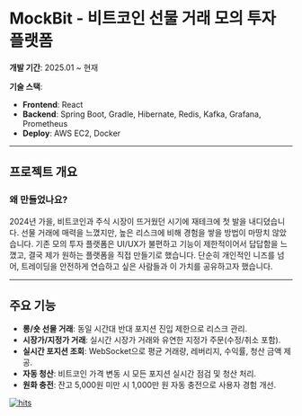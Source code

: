 # MockBit - 비트코인 선물 거래 모의 투자 플랫폼

**개발 기간**: 2025.01 ~ 현재

**기술 스택**:

- **Frontend**: React
- **Backend**: Spring Boot, Gradle, Hibernate, Redis, Kafka, Grafana, Prometheus
- **Deploy**: AWS EC2, Docker

---

## 프로젝트 개요

### 왜 만들었나요?

2024년 가을, 비트코인과 주식 시장이 뜨거웠던 시기에 재테크에 첫 발을 내디뎠습니다. 선물 거래에 매력을 느꼈지만, 높은 리스크에 비해 경험을 쌓을 방법이 마땅치 않았습니다. 기존 모의 투자 플랫폼은 UI/UX가 불편하고 기능이 제한적이어서 답답함을 느꼈고, 결국 제가 원하는 플랫폼을 직접 만들기로 했습니다. 단순히 개인적인 니즈를 넘어, 트레이딩을 안전하게 연습하고 싶은 사람들과 이 가치를 공유하고자 했습니다.

---

## 주요 기능

- **롱/숏 선물 거래**: 동일 시간대 반대 포지션 진입 제한으로 리스크 관리.
- **시장가/지정가 거래**: 실시간 시장가 거래와 유연한 지정가 주문(수정/취소 포함).
- **실시간 포지션 조회**: WebSocket으로 평균 거래량, 레버리지, 수익률, 청산 금액 제공.
- **자동 청산**: 비트코인 가격 변동 시 모든 포지션 실시간 점검 및 청산 처리.
- **원화 충전**: 잔고 5,000원 미만 시 1,000만 원 자동 충전으로 사용자 경험 개선.

[![hits](https://myhits.vercel.app/api/hit/https%3A%2F%2Fgithub.com%2FMockBit%2FMockBit-BE?color=green&label=hits&size=small)](https://myhits.vercel.app)
